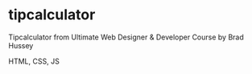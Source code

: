 # tipcalculator
Tipcalculator from Ultimate Web Designer &amp; Developer Course by Brad Hussey

HTML, CSS, JS


